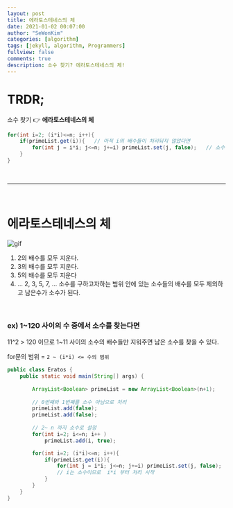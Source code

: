 ```yaml
---
layout: post
title: 에라토스테네스의 체
date: 2021-01-02 00:07:00
author: "SeWonKim"
categories: [algorithm]
tags: [jekyll, algorithm, Programmers]
fullview: false
comments: true
description: 소수 찾기? 에라토스테네스의 체!
---
```


# TRDR;

소수 찾기 👉 **에라토스테네스의 체**

```java
for(int i=2; (i*i)<=n; i++){
	if(primeList.get(i)){   // 아직 i의 배수들이 처리되지 않았다면
		for(int j = i*i; j<=n; j+=i) primeList.set(j, false);   // 소수 처리
	}
}
```

&nbsp;

---

&nbsp;

# 에라토스테네스의 체

![gif](https://upload.wikimedia.org/wikipedia/commons/b/b9/Sieve_of_Eratosthenes_animation.gif)

1. 2의 배수를 모두 지운다.
2. 3의 배수를 모두 지운다.
3. 5의 배수를 모두 지운다
4. ... 2, 3, 5, 7, ... 소수를 구하고자하는 범위 안에 있는 소수들의 배수를 모두 제외하고 남은수가 소수가 된다.

&nbsp;

### ex) 1~120 사이의 수 중에서 소수를 찾는다면

11^2 > 120 이므로 1~11 사이의 소수의 배수들만 지워주면 남은 소수를 찾을 수 있다.

for문의 범위 = `2 ~ (i*i) <= 수의 범위`


```java
public class Eratos {
	public static void main(String[] args) {
		
		ArrayList<Boolean> primeList = new ArrayList<Boolean>(n+1);
		
        // 0번째와 1번째를 소수 아님으로 처리
		primeList.add(false);
		primeList.add(false);
		
        // 2~ n 까지 소수로 설정
		for(int i=2; i<=n; i++ )
			primeList.add(i, true);

		for(int i=2; (i*i)<=n; i++){
			if(primeList.get(i)){
				for(int j = i*i; j<=n; j+=i) primeList.set(j, false);
				// i는 소수이므로  i*i 부터 처리 시작
			}
		}
	}
}
```



&nbsp;
&nbsp;

